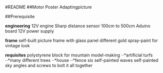 #README
##Motor Poster Adaptingpicture

##Prerequisite

**engineering**
12V engine
Sharp distance sensor 100cm to 500cm 
Aduino board
12V power supply

**frame**
self-built picture frame with glass panel
different gold spray-paint for vintage look

**requisites**
polystyrene block for mountain
model-making
⋅⋅*artificial turfs
⋅⋅*many different trees
⋅⋅*house
⋅⋅*fence
six self-painted waves
self-painted sky
angles and screws to bolt it all together
